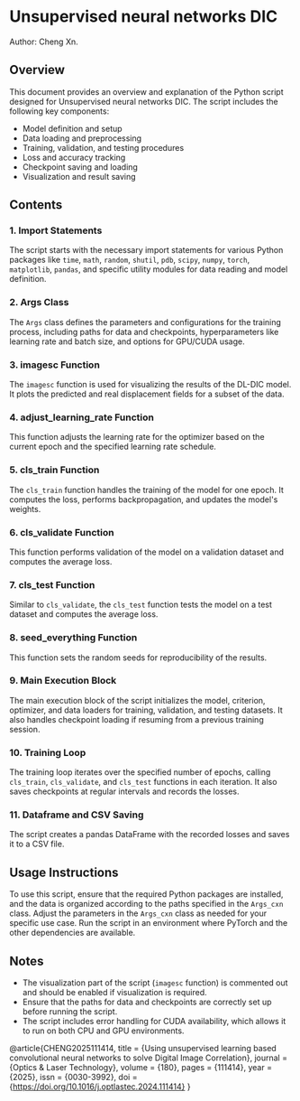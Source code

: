 # Unsupervised neural networks DIC
Author: Cheng Xn.
## Overview
This document provides an overview and explanation of the Python script designed for Unsupervised neural networks DIC. The script includes the following key components:

- Model definition and setup
- Data loading and preprocessing
- Training, validation, and testing procedures
- Loss and accuracy tracking
- Checkpoint saving and loading
- Visualization and result saving

## Contents

### 1. Import Statements
The script starts with the necessary import statements for various Python packages like `time`, `math`, `random`, `shutil`, `pdb`, `scipy`, `numpy`, `torch`, `matplotlib`, `pandas`, and specific utility modules for data reading and model definition.

### 2. Args Class
The `Args` class defines the parameters and configurations for the training process, including paths for data and checkpoints, hyperparameters like learning rate and batch size, and options for GPU/CUDA usage.

### 3. imagesc Function
The `imagesc` function is used for visualizing the results of the DL-DIC model. It plots the predicted and real displacement fields for a subset of the data.

### 4. adjust_learning_rate Function
This function adjusts the learning rate for the optimizer based on the current epoch and the specified learning rate schedule.

### 5. cls_train Function
The `cls_train` function handles the training of the model for one epoch. It computes the loss, performs backpropagation, and updates the model's weights.

### 6. cls_validate Function
This function performs validation of the model on a validation dataset and computes the average loss.

### 7. cls_test Function
Similar to `cls_validate`, the `cls_test` function tests the model on a test dataset and computes the average loss.

### 8. seed_everything Function
This function sets the random seeds for reproducibility of the results.

### 9. Main Execution Block
The main execution block of the script initializes the model, criterion, optimizer, and data loaders for training, validation, and testing datasets. It also handles checkpoint loading if resuming from a previous training session.

### 10. Training Loop
The training loop iterates over the specified number of epochs, calling `cls_train`, `cls_validate`, and `cls_test` functions in each iteration. It also saves checkpoints at regular intervals and records the losses.

### 11. Dataframe and CSV Saving
The script creates a pandas DataFrame with the recorded losses and saves it to a CSV file.

## Usage Instructions

To use this script, ensure that the required Python packages are installed, and the data is organized according to the paths specified in the `Args_cxn` class. Adjust the parameters in the `Args_cxn` class as needed for your specific use case. Run the script in an environment where PyTorch and the other dependencies are available.

## Notes

- The visualization part of the script (`imagesc` function) is commented out and should be enabled if visualization is required.
- Ensure that the paths for data and checkpoints are correctly set up before running the script.
- The script includes error handling for CUDA availability, which allows it to run on both CPU and GPU environments.


@article{CHENG2025111414,
title = {Using unsupervised learning based convolutional neural networks to solve Digital Image Correlation},
journal = {Optics & Laser Technology},
volume = {180},
pages = {111414},
year = {2025},
issn = {0030-3992},
doi = {https://doi.org/10.1016/j.optlastec.2024.111414}
}
